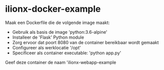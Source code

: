 # ilionx-docker-example

Maak een Dockerfile die de volgende image maakt:
- Gebruik als basis de image 'python:3.6-alpine'
- Installeer de 'Flask' Python module
- Zorg ervoor dat poort 8080 van de container bereikbaar wordt gemaakt
- Configureer als werklocatie '/opt'
- Specificeer als container executable: 'python app.py'

Geef deze container de naam 'ilionx-webapp-example